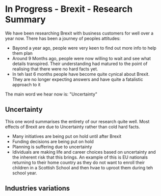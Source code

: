 # In Progress - Brexit - Research Summary

We have been researching Brexit with business customers for well over a year now. 
There has been a journey of peoples attitudes:
- Bayond a year ago, people were very keen to find out more info to help them plan
- Around 9 Months ago, people were now willing to wait and see what details transpired. Their understanding had matured to the point of realising that there were no hard facts yet.
- In teh last 6 months people have become quite cynical about Brexit. They are no longer expecting answers and have quite a fatalistic approach to it

The main word we hear now is: "Uncertainty"

## Uncertainty

This one word summarises the entirety of our research quite well.
Most effects of Brexit are due to Uncertainty rather than cold hard facts. 

- Many initiatives are being put on hold until after Brexit
- Funding decisions are being put on hold
- Planning is suffering due to uncertainty
- Idividuals  are making life and career choices based on uncertainty and the inherent risk that this brings. An example of this is EU nationals returning to their home country as they do not want to enroll their children in a Scottish School and then hvae to uproot them during teh school year. 

## Industries variations
